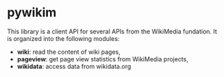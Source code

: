 pywikim
=======

This library is a client API for several APIs from the WikiMedia
fundation.  It is organized into the following modules:
* **wiki**: read the content of wiki pages,
* **pageview**: get page view statistics from WikiMedia projects,
* **wikidata**: access data from wikidata.org
